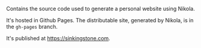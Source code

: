 Contains the source code used to generate a personal website using Nikola.

It's hosted in Github Pages. The distributable site, generated by Nikola, is in the `gh-pages` branch.

It's published at https://sinkingstone.com.
